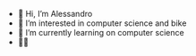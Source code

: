 - 👋 Hi, I’m Alessandro
- 👀 I’m interested in computer science and bike
- 🌱 I’m currently learning on computer science
- 🚵‍💻


<!---
AlessandroS94/AlessandroS94 is a ✨ special ✨ repository because its `README.md` (this file) appears on your GitHub profile.
You can click the Preview link to take a look at your 

<details>
  <summary>Github Stats 👨‍💻</summary>
  <a href="#">![Github stats](https://github-readme-stats.vercel.app/api?username=AlessandroS94&theme=blueberry&count_private=true&hide_border=true&line_height=20)</a>
  <a href="#">![Top Langs](https://github-readme-stats.vercel.app/api/top-langs/?username=AlessandroS94&layout=compact&theme=blueberry&count_private=true&hide_border=true)</a>
</details>